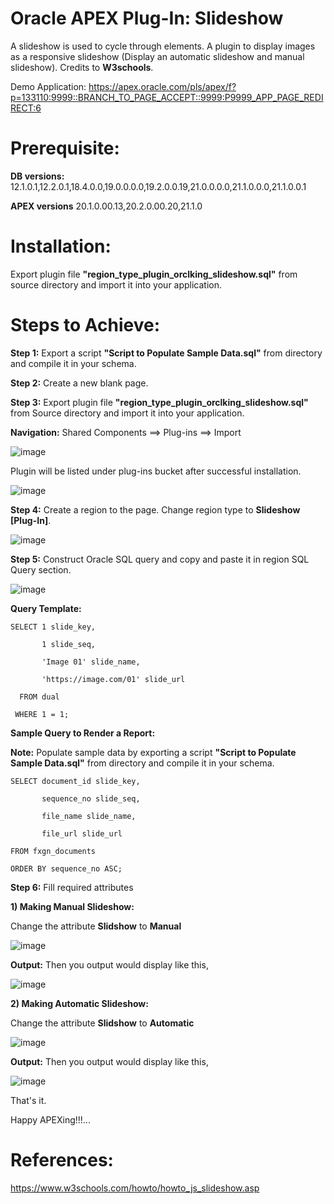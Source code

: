 # Oracle APEX Plug-In: Slideshow

A slideshow is used to cycle through elements. A plugin to display images as a responsive slideshow (Display an automatic slideshow and manual slideshow). Credits to **W3schools**.

Demo Application: https://apex.oracle.com/pls/apex/f?p=133110:9999::BRANCH_TO_PAGE_ACCEPT::9999:P9999_APP_PAGE_REDIRECT:6

# Prerequisite:

**DB versions:**	12.1.0.1,12.2.0.1,18.4.0.0,19.0.0.0.0,19.2.0.0.19,21.0.0.0.0,21.1.0.0.0,21.1.0.0.1

**APEX versions**	20.1.0.00.13,20.2.0.00.20,21.1.0

# Installation:

Export plugin file **"region_type_plugin_orclking_slideshow.sql"** from source directory and import it into your application.

# Steps to Achieve:

**Step 1:** Export a script **"Script to Populate Sample Data.sql"** from directory and compile it in your schema.

**Step 2:** Create a new blank page.

**Step 3:** Export plugin file **"region_type_plugin_orclking_slideshow.sql"** from Source directory and import it into your application.

**Navigation:** Shared Components ==> Plug-ins ==> Import

![image](https://user-images.githubusercontent.com/85283603/121812264-46bf0e00-cc78-11eb-842e-3e1c5671d978.png)

Plugin will be listed under plug-ins bucket after successful installation.

![image](https://user-images.githubusercontent.com/85283603/123452228-4404d700-d5ef-11eb-9798-cad30c792ddc.png)

**Step 4:** Create a region to the page. Change region type to **Slideshow [Plug-In]**.

![image](https://user-images.githubusercontent.com/85283603/123452344-6139a580-d5ef-11eb-9730-9d762e5db9ab.png)

**Step 5:**  Construct Oracle SQL query and copy and paste it in region SQL Query section.

![image](https://user-images.githubusercontent.com/85283603/123452433-76163900-d5ef-11eb-80ca-626bea80ee24.png)

**Query Template:**

    SELECT 1 slide_key,
       
           1 slide_seq,
              
           'Image 01' slide_name,
           
           'https://image.com/01' slide_url
              
      FROM dual
              
     WHERE 1 = 1;
        
       
**Sample Query to Render a Report:**

**Note:** Populate sample data by exporting a script **"Script to Populate Sample Data.sql"** from directory and compile it in your schema.

    SELECT document_id slide_key,
           
           sequence_no slide_seq,
           
           file_name slide_name,
           
           file_url slide_url
    
    FROM fxgn_documents
  
    ORDER BY sequence_no ASC;
 
 **Step 6:** Fill required attributes
 
 **1) Making Manual Slideshow:**
 
 Change the attribute **Slidshow** to **Manual**
 
 ![image](https://user-images.githubusercontent.com/85283603/123453105-2d12b480-d5f0-11eb-8bbf-945669d6f55c.png)
 
 **Output:** Then you output would display like this,
 
 ![image](https://user-images.githubusercontent.com/85283603/123453176-4451a200-d5f0-11eb-867e-e850050ece52.png)
 
  **2) Making Automatic Slideshow:**
 
 Change the attribute **Slidshow** to **Automatic**
 
 ![image](https://user-images.githubusercontent.com/85283603/123453287-66e3bb00-d5f0-11eb-9222-69621ae8e08b.png)
 
 **Output:** Then you output would display like this,
 
 ![image](https://user-images.githubusercontent.com/85283603/123453488-aca08380-d5f0-11eb-8b28-32ef1e08e84f.png)
  
That's it.

Happy APEXing!!!...

# References:

https://www.w3schools.com/howto/howto_js_slideshow.asp
